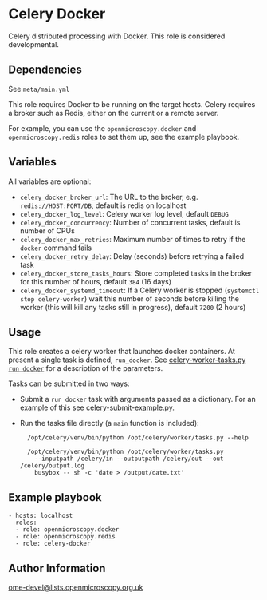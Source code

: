 Celery Docker
=============

Celery distributed processing with Docker.
This role is considered developmental.


Dependencies
------------

See `meta/main.yml`

This role requires Docker to be running on the target hosts.
Celery requires a broker such as Redis, either on the current or a remote server.

For example, you can use the `openmicroscopy.docker` and `openmicroscopy.redis` roles to set them up, see the example playbook.


Variables
---------

All variables are optional:
- `celery_docker_broker_url`: The URL to the broker, e.g. `redis://HOST:PORT/DB`, default is redis on localhost
- `celery_docker_log_level`: Celery worker log level, default `DEBUG`
- `celery_docker_concurrency`: Number of concurrent tasks, default is number of CPUs
- `celery_docker_max_retries`: Maximum number of times to retry if the `docker` command fails
- `celery_docker_retry_delay`: Delay (seconds) before retrying a failed task
- `celery_docker_store_tasks_hours`: Store completed tasks in the broker for this number of hours, default `384` (16 days)
- `celery_docker_systemd_timeout`: If a Celery worker is stopped (`systemctl stop celery-worker`) wait this number of seconds before killing the worker (this will kill any tasks still in progress), default `7200` (2 hours)


Usage
-----

This role creates a celery worker that launches docker containers.
At present a single task is defined, `run_docker`.
See [celery-worker-tasks.py `run_docker`](files/celery-worker-tasks.py) for a description of the parameters.

Tasks can be submitted in two ways:

- Submit a `run_docker` task with arguments passed as a dictionary.
  For an example of this see [celery-submit-example.py](files/celery-submit-example.py).

- Run the tasks file directly (a `main` function is included):

        /opt/celery/venv/bin/python /opt/celery/worker/tasks.py --help

        /opt/celery/venv/bin/python /opt/celery/worker/tasks.py
          --inputpath /celery/in --outputpath /celery/out --out /celery/output.log
          busybox -- sh -c 'date > /output/date.txt'


Example playbook
----------------

    - hosts: localhost
      roles:
      - role: openmicroscopy.docker
      - role: openmicroscopy.redis
      - role: celery-docker


Author Information
------------------

ome-devel@lists.openmicroscopy.org.uk

